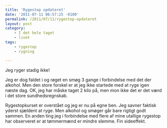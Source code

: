 ```yaml
---
title: 'Rygestop opdateret'
date: '2011-07-11 06:57:25 -0100'
permalink: /2011/07/11/rygestop-opdateret
layout: post
category:
    - I det hele taget
    - livet
tags:
    - rygestop
    - rygning

---
```

Jeg ryger stadig ikke!

Jeg er dog faldet i og røget en smøg 3 gange i forbindelse med det der alkohol. Men den store forskel er at jeg ikke startede med at ryge igen næste dag. OK, jeg har måske taget 2 kilo på, men mon ikke det er det værd i det store sundhedsregnskab.

Rygestopkurset er overstået og jeg er nu på egne ben. Jeg savner faktisk yderst sjældent at ryge. Men alkohol og smøger går bare rigtigt godt sammen. En anden ting jeg i forbindelse med flere af mine utallige rygestop har observeret er at tømmermænd er mindre slemme. Fin sideeffekt.
